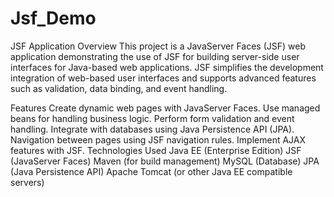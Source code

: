 # Jsf_Demo

JSF Application
Overview
This project is a JavaServer Faces (JSF) web application demonstrating the use of JSF for building server-side user interfaces for Java-based web applications. JSF simplifies the development integration of web-based user interfaces and supports advanced features such as validation, data binding, and event handling.

Features
Create dynamic web pages with JavaServer Faces.
Use managed beans for handling business logic.
Perform form validation and event handling.
Integrate with databases using Java Persistence API (JPA).
Navigation between pages using JSF navigation rules.
Implement AJAX features with JSF.
Technologies Used
Java EE (Enterprise Edition)
JSF (JavaServer Faces)
Maven (for build management)
MySQL (Database)
JPA (Java Persistence API)
Apache Tomcat (or other Java EE compatible servers)
